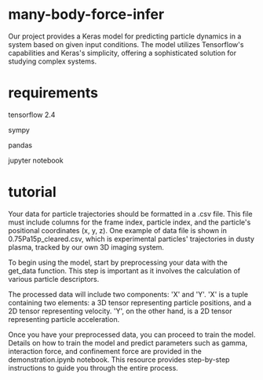 # many-body-force-infer
Our project provides a Keras model for predicting particle dynamics in a system based on given input conditions. The model utilizes Tensorflow's capabilities and Keras's simplicity, offering a sophisticated solution for studying complex systems.

# requirements
tensorflow 2.4

sympy

pandas

jupyter notebook 

# tutorial
Your data for particle trajectories should be formatted in a .csv file. This file must include columns for the frame index, particle index, and the particle's positional coordinates (x, y, z). One example of data file is shown in 0.75Pa15p_cleared.csv, which is experimental particles' trajectories in dusty plasma, tracked by our own 3D imaging system. 

To begin using the model, start by preprocessing your data with the get_data function. This step is important as it involves the calculation of various particle descriptors.

The processed data will include two components: 'X' and 'Y'. 'X' is a tuple containing two elements: a 3D tensor representing particle positions, and a 2D tensor representing velocity. 'Y', on the other hand, is a 2D tensor representing particle acceleration.

Once you have your preprocessed data, you can proceed to train the model. Details on how to train the model and predict parameters such as gamma, interaction force, and confinement force are provided in the demonstration.ipynb notebook. This resource provides step-by-step instructions to guide you through the entire process.
